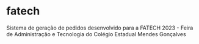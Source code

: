 # fatech
Sistema de geração de pedidos desenvolvido para a FATECH 2023 - Feira de Administração e Tecnologia do Colégio Estadual Mendes Gonçalves
